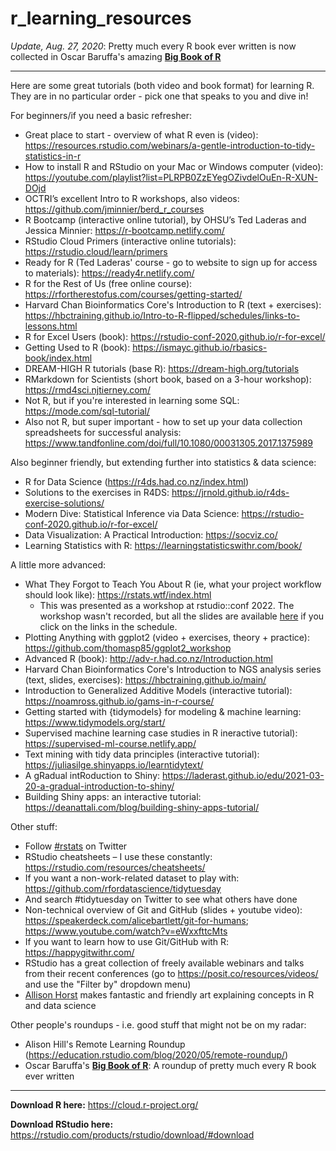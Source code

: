 # r_learning_resources

*Update, Aug. 27, 2020*: Pretty much every R book ever written is now collected in Oscar Baruffa's amazing [**Big Book of R**](https://www.bigbookofr.com/)

---

Here are some great tutorials (both video and book format) for learning R. They are in no particular order - pick one that speaks to you and dive in!

For beginners/if you need a basic refresher:
-	Great place to start - overview of what R even is (video): https://resources.rstudio.com/webinars/a-gentle-introduction-to-tidy-statistics-in-r
-	How to install R and RStudio on your Mac or Windows computer (video): https://youtube.com/playlist?list=PLRPB0ZzEYegOZivdelOuEn-R-XUN-DOjd 
-	OCTRI’s excellent Intro to R workshops, also videos: https://github.com/jminnier/berd_r_courses
-	R Bootcamp (interactive online tutorial), by OHSU’s Ted Laderas and Jessica Minnier: https://r-bootcamp.netlify.com/
-	RStudio Cloud Primers (interactive online tutorials): https://rstudio.cloud/learn/primers
- Ready for R (Ted Laderas' course - go to website to sign up for access to materials): https://ready4r.netlify.com/
- R for the Rest of Us (free online course): https://rfortherestofus.com/courses/getting-started/
- Harvard Chan Bioinformatics Core's Introduction to R (text + exercises): https://hbctraining.github.io/Intro-to-R-flipped/schedules/links-to-lessons.html
-	R for Excel Users (book): https://rstudio-conf-2020.github.io/r-for-excel/
- Getting Used to R (book): https://ismayc.github.io/rbasics-book/index.html
- DREAM-HIGH R tutorials (base R): https://dream-high.org/tutorials
- RMarkdown for Scientists (short book, based on a 3-hour workshop): https://rmd4sci.njtierney.com/
- Not R, but if you're interested in learning some SQL: https://mode.com/sql-tutorial/
- Also not R, but super important - how to set up your data collection spreadsheets for successful analysis: https://www.tandfonline.com/doi/full/10.1080/00031305.2017.1375989

Also beginner friendly, but extending further into statistics & data science:
-	R for Data Science (https://r4ds.had.co.nz/index.html)
  -	Solutions to the exercises in R4DS: https://jrnold.github.io/r4ds-exercise-solutions/
-	Modern Dive: Statistical Inference via Data Science: https://rstudio-conf-2020.github.io/r-for-excel/
-	Data Visualization: A Practical Introduction: https://socviz.co/
-	Learning Statistics with R: https://learningstatisticswithr.com/book/

A little more advanced:
-	What They Forgot to Teach You About R (ie, what your project workflow should look like): https://rstats.wtf/index.html
     - This was presented as a workshop at rstudio::conf 2022. The workshop wasn't recorded, but all the slides are available [here](https://rstudio-conf-2022.github.io/wtf-rstats/) if you click on the links in the schedule.
- Plotting Anything with ggplot2 (video + exercises, theory + practice): https://github.com/thomasp85/ggplot2_workshop
-	Advanced R (book): http://adv-r.had.co.nz/Introduction.html
-	Harvard Chan Bioinformatics Core's Introduction to NGS analysis series (text, slides, exercises): https://hbctraining.github.io/main/
- Introduction to Generalized Additive Models (interactive tutorial): https://noamross.github.io/gams-in-r-course/
- Getting started with {tidymodels} for modeling & machine learning: https://www.tidymodels.org/start/
- Supervised machine learning case studies in R ineractive tutorial): https://supervised-ml-course.netlify.app/
- Text mining with tidy data principles (interactive tutorial): https://juliasilge.shinyapps.io/learntidytext/ 
- A gRadual intRoduction to Shiny: https://laderast.github.io/edu/2021-03-20-a-gradual-introduction-to-shiny/
- Building Shiny apps: an interactive tutorial: https://deanattali.com/blog/building-shiny-apps-tutorial/

Other stuff:
-	Follow [#rstats](https://twitter.com/hashtag/rstats?f=live) on Twitter
-	RStudio cheatsheets – I use these constantly: https://rstudio.com/resources/cheatsheets/
-	If you want a non-work-related dataset to play with: https://github.com/rfordatascience/tidytuesday
  -	And search #tidytuesday on Twitter to see what others have done
- Non-technical overview of Git and GitHub (slides + youtube video): https://speakerdeck.com/alicebartlett/git-for-humans; https://www.youtube.com/watch?v=eWxxfttcMts
-	If you want to learn how to use Git/GitHub with R: https://happygitwithr.com/
-	RStudio has a great collection of freely available webinars and talks from their recent conferences (go to https://posit.co/resources/videos/ and use the "Filter by" dropdown menu)
-	[Allison Horst](https://allisonhorst.com/) makes fantastic and friendly art explaining concepts in R and data science

Other people's roundups - i.e. good stuff that might not be on my radar:
- Alison Hill's Remote Learning Roundup (https://education.rstudio.com/blog/2020/05/remote-roundup/)
- Oscar Baruffa's [**Big Book of R**](https://www.bigbookofr.com/): A roundup of pretty much every R book ever written
---

**Download R here:** https://cloud.r-project.org/

**Download RStudio here:** https://rstudio.com/products/rstudio/download/#download

